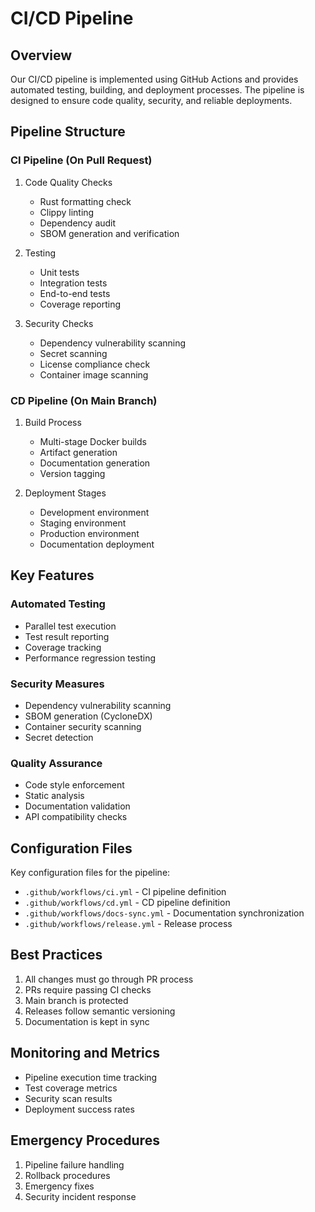 # CI/CD Pipeline

## Overview

Our CI/CD pipeline is implemented using GitHub Actions and provides automated testing, building, and deployment processes. The pipeline is designed to ensure code quality, security, and reliable deployments.

## Pipeline Structure

### CI Pipeline (On Pull Request)

1. Code Quality Checks
   - Rust formatting check
   - Clippy linting
   - Dependency audit
   - SBOM generation and verification

2. Testing
   - Unit tests
   - Integration tests
   - End-to-end tests
   - Coverage reporting

3. Security Checks
   - Dependency vulnerability scanning
   - Secret scanning
   - License compliance check
   - Container image scanning

### CD Pipeline (On Main Branch)

1. Build Process
   - Multi-stage Docker builds
   - Artifact generation
   - Documentation generation
   - Version tagging

2. Deployment Stages
   - Development environment
   - Staging environment
   - Production environment
   - Documentation deployment

## Key Features

### Automated Testing

- Parallel test execution
- Test result reporting
- Coverage tracking
- Performance regression testing

### Security Measures

- Dependency vulnerability scanning
- SBOM generation (CycloneDX)
- Container security scanning
- Secret detection

### Quality Assurance

- Code style enforcement
- Static analysis
- Documentation validation
- API compatibility checks

## Configuration Files

Key configuration files for the pipeline:

- `.github/workflows/ci.yml` - CI pipeline definition
- `.github/workflows/cd.yml` - CD pipeline definition
- `.github/workflows/docs-sync.yml` - Documentation synchronization
- `.github/workflows/release.yml` - Release process

## Best Practices

1. All changes must go through PR process
2. PRs require passing CI checks
3. Main branch is protected
4. Releases follow semantic versioning
5. Documentation is kept in sync

## Monitoring and Metrics

- Pipeline execution time tracking
- Test coverage metrics
- Security scan results
- Deployment success rates

## Emergency Procedures

1. Pipeline failure handling
2. Rollback procedures
3. Emergency fixes
4. Security incident response
